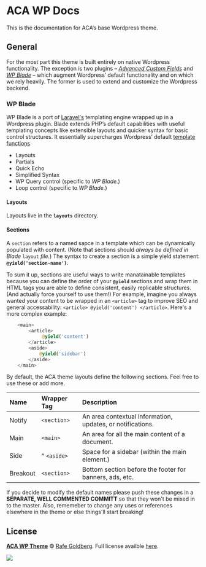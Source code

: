 # ACA WP Docs

This is the documentation for ACA’s base Wordpress theme.

## General

For the most part this theme is built entirely on native Wordpress functionality. The exception is two plugins – *[Advanced Custom Fields](http://www.advancedcustomfields.com/)* and *[WP Blade](https://github.com/MikaelMattsson/blade)* – which augment Wordpress’ default functionality and on which we rely heavily. The former is used to extend and customize the Wordpress backend.

### WP Blade

WP Blade is a port of [Laravel's](http://laravel.com/) templating engine wrapped up in a Wordpress plugin. Blade extends PHP’s default capabilities with useful templating concepts like extensible layouts and quicker syntax for basic control structures. It essentially supercharges Wordpress’ default [template functions](http://codex.wordpress.org/Template_Tags)

- Layouts
- Partials
- Quick Echo
- Simplified Syntax
- WP Query control (specific to *WP Blade.*)
- Loop control (specific to *WP Blade.*)

#### Layouts

Layouts live in the **`layouts`** directory.

#### Sections

A `section` refers to a named sapce in a template which can be dynamically populated with content. (Note that sections should *always be defined in Blade* `layout` *file.*) The syntax to create a section is a simple yield statement: **`@yield('section-name')`**.

To sum it up, sections are useful ways to write manatainable templates because you can define the order of your **`@yield`** sections and wrap them in HTML tags you are able to define consistent, easily replicable structures. (And actually force yourself to use them!) For example, imagine you always wanted your content to be wrapped in an `<article>` tag to improve SEO and general accessability: `<article> @yield('content') </article>`. Here's a more complex example:

```php
	<main>
		<article>
			 @yield('content')
		</article>
		<aside>
			@yield('sidebar')
		</aside>
	</main>
```

By default, the ACA theme layouts define the following sections. Feel free to use these or add more.

| Name     | Wrapper Tag | Description                                                |
|:---------|:------------|:-----------------------------------------------------------|
| Notify   | `<section>` | An area contextual information, updates, or notifications. |
| Main     | `<main>`    | An area for all the main content of a document.            |
| Side     | ^ `<aside>` | Space for a sidebar (within the main element.)             |
| Breakout | `<section>` | Bottom section before the footer for banners, ads, etc.    |

If you decide to modify the default names please push these changes in a **SEPARATE, WELL COMMENTED COMMITT** so that they won't be mixed in to the master. Also, rememeber to change any uses or references elsewhere in the theme or else things'll start breaking!

## License

[**ACA WP Theme**](https://github.com/rafegoldberg/ACA-WP-Theme/) &copy; [Rafe Goldberg](https://github.com/rafegoldberg/). Full license availble [here](http://creativecommons.org/licenses/by-nc-nd/4.0/).

![](http://i.creativecommons.org/l/by-nc-nd/4.0/88x31.png)
